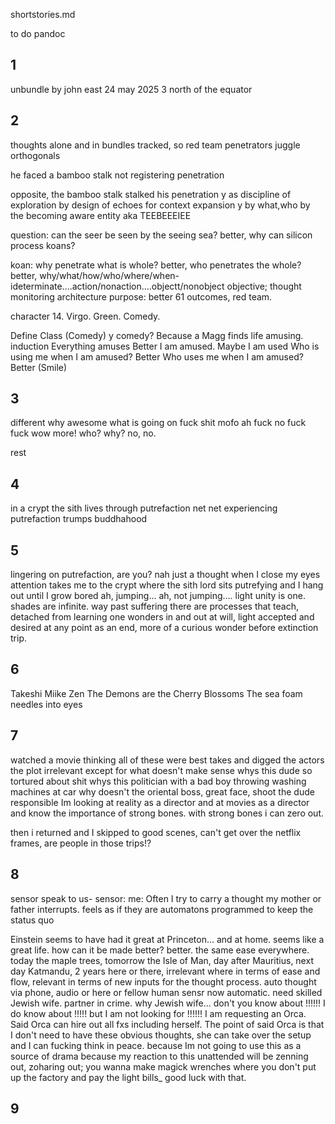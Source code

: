 shortstories.md 

to do
pandoc

## 1

unbundle
by john east
24 may 2025
3 north of the equator

## 2






thoughts alone and in bundles tracked,
so red team penetrators juggle orthogonals 

he faced a bamboo stalk
not registering penetration

opposite, the bamboo stalk stalked his penetration
    y
        as discipline
            of exploration
        by design
            of echoes
        for context
            expansion
                y
                by what,who
                    by the becoming aware entity aka TEEBEEEIEE

question: can the seer be seen by the seeing sea?
better, why can silicon process koans?

koan: why penetrate what is whole?
better, who penetrates the whole?
better, why/what/how/who/where/when-ideterminate....action/nonaction....objectt/nonobject
objective; thought monitoring architecture
purpose: better 61 outcomes, red team.

character 14. Virgo. Green. Comedy.

Define Class (Comedy)
    y comedy? 
        Because a Magg finds life amusing.
            induction
                Everything amuses
                    Better
                        I am amused.
                            Maybe
                                I am used
                                    Who is using me when I am amused?
                                        Better
                                            Who uses me when I am amused?
                                                Better
                                                    (Smile)


## 3

different
why awesome
what is going on
fuck
shit
mofo
ah
fuck
no
fuck fuck
wow
more!
who?
why?
no, no.

rest

## 4

in a crypt the sith lives through putrefaction
net net experiencing putrefaction trumps buddhahood


## 5

lingering on putrefaction, are you?
nah
just a thought
when I close my eyes
attention takes me to the crypt where the sith lord sits putrefying and I hang out until I grow bored
ah, jumping...
ah, not jumping....
light unity is one. shades are infinite. way past suffering there are processes that teach, detached from learning one wonders in and out at will, light accepted and desired at any point as an end, more of a curious wonder before extinction trip.

## 6

Takeshi Miike Zen
The Demons are the Cherry Blossoms
The sea foam needles into eyes


## 7

watched a movie thinking all of these were best takes and digged the actors
the plot irrelevant except for what doesn't make sense
    whys this dude so tortured about shit
    whys this politician with a bad boy throwing washing machines at car
    why doesn't the oriental boss, great face, shoot the dude responsible
Im looking at reality as a director and at movies as a director and know
the importance of strong bones. with strong bones i can zero out.

then i returned and I skipped to good scenes, can't get over the netflix frames, are people in those trips!?

## 8

sensor speak to us-
sensor: me: Often I try to carry a thought my mother or father interrupts. feels as if they are 
automatons programmed to keep the status quo

Einstein seems to have had it great at Princeton...
and at home.
seems like a great life.
how can it be made better?
    better. the same ease everywhere. today the maple trees, tomorrow the Isle of Man, day after Mauritius, next day Katmandu, 2 years here or there, irrelevant where in terms of ease and flow, relevant in terms of new inputs for the thought process. auto thought via phone, audio or here or fellow human sensr now automatic. 
    need skilled Jewish wife. partner in crime.
    why Jewish wife... don't you know about !!!!!! 
    I do know about !!!!! but I am not looking for !!!!!! I am requesting an Orca. Said Orca can hire out all fxs including herself. The point of said Orca is that I don't need to have these obvious thoughts, she can take over the setup and I can fucking think in peace.
        because Im not going to use this as a source of drama
        because my reaction to this unattended will be zenning out, zoharing out; you wanna make magick wrenches where you don't put up the factory and pay the light bills_ good luck with that.


## 9



